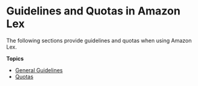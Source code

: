 # Guidelines and Quotas in Amazon Lex<a name="guidelines-and-limits"></a>

The following sections provide guidelines and quotas when using Amazon Lex\.

**Topics**
+ [General Guidelines](gl-guidelines.md)
+ [Quotas](gl-limits.md)